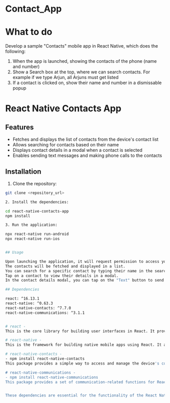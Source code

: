 # Contact_App

# What to do 

Develop a sample "Contacts" mobile app in React Native, which does the following:
1.	When the app is launched, showing the contacts of the phone (name and number)
2.	Show a Search box at the top, where we can search contacts. For example if we type Arjun, all Arjuns must get listed
3.	If a contact is clicked on, show their name and number in a dismissable popup


# React Native Contacts App

## Features

- Fetches and displays the list of contacts from the device's contact list
- Allows searching for contacts based on their name
- Displays contact details in a modal when a contact is selected
- Enables sending text messages and making phone calls to the contacts

## Installation

1. Clone the repository:

  ```bash
  git clone <repository_url>

2. Install the dependencies:
  
  cd react-native-contacts-app  
  npm install

3. Run the application:
  
  npx react-native run-android
  npx react-native run-ios


## Usage

Upon launching the application, it will request permission to access your contacts. Grant the permission to proceed.
The contacts will be fetched and displayed in a list.
You can search for a specific contact by typing their name in the search bar at the top.
Tap on a contact to view their details in a modal.
In the contact details modal, you can tap on the "Text" button to send a text message to the contact or tap on the "Call" button to make a phone call.  

## Dependencies

react: ^16.13.1
react-native: ^0.63.3
react-native-contacts: ^7.7.0
react-native-communications: ^3.1.1


# react - 
This is the core library for building user interfaces in React. It provides the necessary functionality and components for creating interactive UIs.

# react-native - 
This is the framework for building native mobile apps using React. It allows you to write JavaScript code and render it as native components on iOS and Android devices.

# react-native-contacts - 
- npm install react-native-contacts 
This package provides a simple way to access and manage the device's contact list. It allows you to fetch, create, update, and delete contacts using a set of convenient methods. In the app, it is used to fetch and display the list of contacts.

# react-native-communications - 
- npm install react-native-communications
This package provides a set of communication-related functions for React Native apps. It includes methods for sending text messages, making phone calls, sending emails, and opening URLs. In the app, it is used to send text messages and make phone calls to the selected contacts.


These dependencies are essential for the functionality of the React Native Contacts App. They handle various aspects of the app, such as UI rendering, contact list management, and communication capabilities. Make sure to install and configure these dependencies properly to ensure the app works as expected.